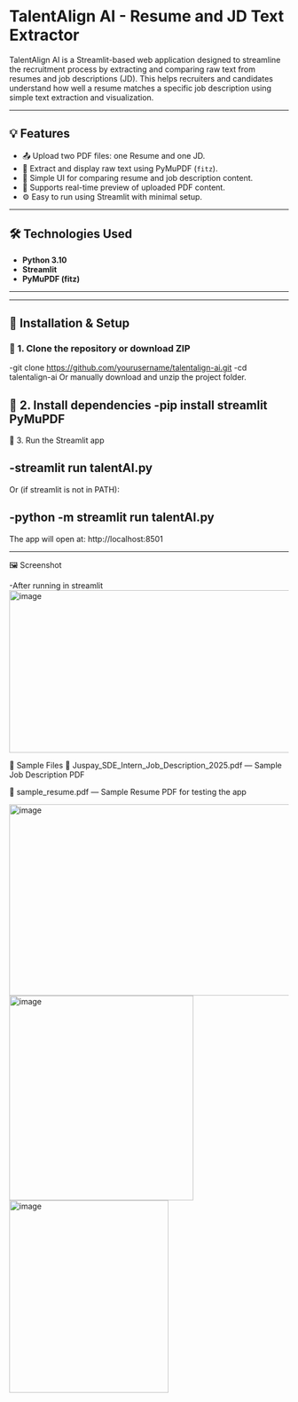 # TalentAlign AI - Resume and JD Text Extractor

TalentAlign AI is a Streamlit-based web application designed to streamline the recruitment process by extracting and comparing raw text from resumes and job descriptions (JD). This helps recruiters and candidates understand how well a resume matches a specific job description using simple text extraction and visualization.

---

## 💡 Features

- 📤 Upload two PDF files: one Resume and one JD.
- 📄 Extract and display raw text using PyMuPDF (`fitz`).
- 🧠 Simple UI for comparing resume and job description content.
- 🧪 Supports real-time preview of uploaded PDF content.
- ⚙️ Easy to run using Streamlit with minimal setup.

---

## 🛠️ Technologies Used

- **Python 3.10**
- **Streamlit**
- **PyMuPDF (fitz)**

---

---

## 🔧 Installation & Setup

### 🔹 1. Clone the repository or download ZIP


-git clone https://github.com/yourusername/talentalign-ai.git
-cd talentalign-ai
Or manually download and unzip the project folder.

🔹 2. Install dependencies
-pip install streamlit PyMuPDF
-

🔹 3. Run the Streamlit app

-streamlit run talentAI.py
-
Or (if streamlit is not in PATH):

-python -m streamlit run talentAI.py
-
The app will open at: http://localhost:8501


---

🖼️ Screenshot

-After running in streamlit
<img width="599" height="293" alt="image" src="https://github.com/user-attachments/assets/af233d1e-3cfd-47b1-8703-6b1d4932b8a6" />



📎 Sample Files
📄 Juspay_SDE_Intern_Job_Description_2025.pdf — Sample Job Description PDF

📄 sample_resume.pdf — Sample Resume PDF for testing the app


<img width="587" height="345" alt="image" src="https://github.com/user-attachments/assets/de16ce9a-08e3-439e-910b-f610195806ed" />


<img width="332" height="369" alt="image" src="https://github.com/user-attachments/assets/362577cd-ad5f-490a-9493-cb813b8bb060" />




<img width="287" height="347" alt="image" src="https://github.com/user-attachments/assets/820dea58-ba7e-4f3b-a307-f05513f33707" />
